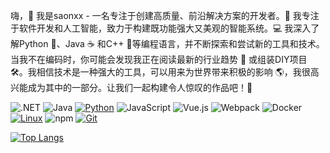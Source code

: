 嗨，👋 我是saonxx - 
一名专注于创建高质量、前沿解决方案的开发者。🚀 我专注于软件开发和人工智能，致力于构建既功能强大又美观的智能系统。💻 我深入了解Python 🐍、Java ☕️ 和C++ 🔧等编程语言，并不断探索和尝试新的工具和技术。当我不在编码时，你可能会发现我正在阅读最新的行业趋势 📖 或组装DIY项目 🛠️。我相信技术是一种强大的工具，可以用来为世界带来积极的影响 🌎，我很高兴能成为其中的一部分。让我们一起构建令人惊叹的作品吧！🤝

![.NET](https://img.shields.io/badge/.NET-512BD4?style=flat-square&logo=C-Sharp&logoColor=ffffff)
![Java](https://img.shields.io/badge/-Java-007396?style=flat-square&logo=java&logoColor=ffffff)
[![Python](https://img.shields.io/badge/-Python-3776AB?style=flat-square&logo=python&logoColor=ffffff)](https://www.python.org/)
![JavaScript](https://img.shields.io/badge/JavaScript-F7DF1E?style=flat-square&logo=JavaScript&logoColor=ffffff)
![Vue.js](https://img.shields.io/badge/-Vue.js-4FC08D?style=flat-square&logo=Vue.js&logoColor=ffffff)
![Webpack](https://img.shields.io/badge/-Webpack-8DD6F9?style=flat-square&logo=webpack&logoColor=ffffff)
![Docker](https://img.shields.io/badge/Docker-2496ED?style=flat-square&logo=docker&logoColor=ffffff)
[![Linux](https://img.shields.io/badge/-Linux-333333?style=flat-square&logo=linux&logoColor=white)](https://www.linuxfoundation.org/)
![npm](https://img.shields.io/badge/-NPM-CB3837?style=flat-square&logo=npm&logoColor=white)
[![Git](https://img.shields.io/badge/-Git-f05032?style=flat-square&logo=git&logoColor=white)](https://git-scm.com/)


[![Top Langs](https://github-readme-stats.vercel.app/api/top-langs/?username=saonxx&layout=compact)](https://github.com/anuraghazra/github-readme-stats)



